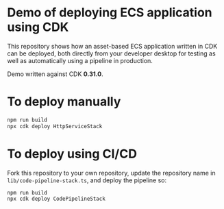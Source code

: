# Demo of deploying ECS application using CDK

This repository shows how an asset-based ECS application written in CDK can be
deployed, both directly from your developer desktop for testing as well as
automatically using a pipeline in production.

Demo written against CDK **0.31.0**.

# To deploy manually

```ts
npm run build
npx cdk deploy HttpServiceStack
```

# To deploy using CI/CD

Fork this repository to your own repository, update the repository name in
`lib/code-pipeline-stack.ts`, and deploy the pipeline so:

```ts
npm run build
npx cdk deploy CodePipelineStack
```
